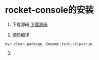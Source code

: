 # rocket-console的安装

1. 下载源码
[下载源码](https://github.com/apache/rocketmq-externals.git "下载源码")

2. 源码编译

```
mvn clean package -Dmaven.test.skip=true
```

3. 
